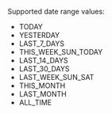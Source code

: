 Supported date range values:<br />

<ul>
    <li>TODAY</li>
    <li>YESTERDAY</li>
    <li>LAST_7_DAYS</li>
    <li>THIS_WEEK_SUN_TODAY</li>
    <li>LAST_14_DAYS</li>
    <li>LAST_30_DAYS</li>
    <li>LAST_WEEK_SUN_SAT</li>
    <li>THIS_MONTH</li>
    <li>LAST_MONTH</li>
    <li>ALL_TIME</li>
</ul>
